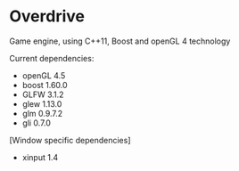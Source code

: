 Overdrive
=========

Game engine, using C++11, Boost and openGL 4 technology

Current dependencies:
- openGL 4.5
- boost 1.60.0
- GLFW 3.1.2
- glew 1.13.0
- glm 0.9.7.2
- gli 0.7.0

[Window specific dependencies]
- xinput 1.4